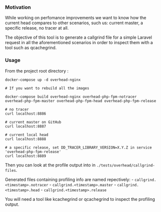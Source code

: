 ### Motivation

While working on perfomance improvements we want to know how the current head compares to other
scenarios, such us: current master, a specific release, no tracer at all.

The objective of this tool is to generate a callgrind file for a simple Laravel request in all the aforementioned
scenarios in order to inspect them with a tool such as qcachegrind.

### Usage

From the project root directory :

    docker-compose up -d overhead-nginx

    # If you want to rebuild all the images

    docker-compose build overhead-nginx overhead-php-fpm-notracer overhead-php-fpm-master overhead-php-fpm-head overhead-php-fpm-release

    # no tracer
    curl localhost:8886

    # current master on GitHub
    curl localhost:8887

    # current local head
    curl localhost:8888

    # a specific release, set DD_TRACER_LIBRARY_VERSION=X.Y.Z in service 'overhead-php-fpm-release'
    curl localhost:8889

Then you can look at the profile output into in `./tests/overhead/callgrind-files`.

Generated files containing profiling info are named repectively:
    - `callgrind.<timestamp>.notracer`
    - `callgrind.<timestamp>.master`
    - `callgrind.<timestamp>.head`
    - `callgrind.<timestamp>.release`

You will need a tool like kcachegrind or qcachegrind to inspect the profiling output.
